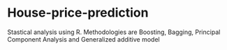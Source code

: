 # House-price-prediction
Stastical analysis using R. Methodologies are Boosting, Bagging, Principal Component Analysis and Generalized additive model
